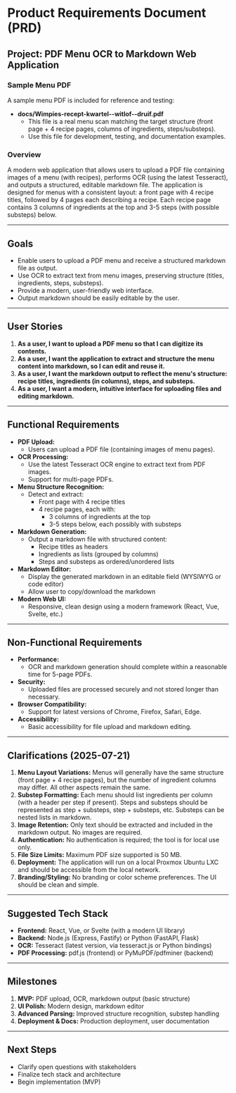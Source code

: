 # Product Requirements Document (PRD)

## Project: PDF Menu OCR to Markdown Web Application

### Sample Menu PDF
A sample menu PDF is included for reference and testing:

- **docs/Wimpies-recept-kwartel--witlof--druif.pdf**
  - This file is a real menu scan matching the target structure (front page + 4 recipe pages, columns of ingredients, steps/substeps).
  - Use this file for development, testing, and documentation examples.

### Overview
A modern web application that allows users to upload a PDF file containing images of a menu (with recipes), performs OCR (using the latest Tesseract), and outputs a structured, editable markdown file. The application is designed for menus with a consistent layout: a front page with 4 recipe titles, followed by 4 pages each describing a recipe. Each recipe page contains 3 columns of ingredients at the top and 3-5 steps (with possible substeps) below.

---

## Goals
- Enable users to upload a PDF menu and receive a structured markdown file as output.
- Use OCR to extract text from menu images, preserving structure (titles, ingredients, steps, substeps).
- Provide a modern, user-friendly web interface.
- Output markdown should be easily editable by the user.

---

## User Stories
1. **As a user, I want to upload a PDF menu so that I can digitize its contents.**
2. **As a user, I want the application to extract and structure the menu content into markdown, so I can edit and reuse it.**
3. **As a user, I want the markdown output to reflect the menu's structure: recipe titles, ingredients (in columns), steps, and substeps.**
4. **As a user, I want a modern, intuitive interface for uploading files and editing markdown.**

---

## Functional Requirements
- **PDF Upload:**
  - Users can upload a PDF file (containing images of menu pages).
- **OCR Processing:**
  - Use the latest Tesseract OCR engine to extract text from PDF images.
  - Support for multi-page PDFs.
- **Menu Structure Recognition:**
  - Detect and extract:
    - Front page with 4 recipe titles
    - 4 recipe pages, each with:
      - 3 columns of ingredients at the top
      - 3-5 steps below, each possibly with substeps
- **Markdown Generation:**
  - Output a markdown file with structured content:
    - Recipe titles as headers
    - Ingredients as lists (grouped by columns)
    - Steps and substeps as ordered/unordered lists
- **Markdown Editor:**
  - Display the generated markdown in an editable field (WYSIWYG or code editor)
  - Allow user to copy/download the markdown
- **Modern Web UI:**
  - Responsive, clean design using a modern framework (React, Vue, Svelte, etc.)

---

## Non-Functional Requirements
- **Performance:**
  - OCR and markdown generation should complete within a reasonable time for 5-page PDFs.
- **Security:**
  - Uploaded files are processed securely and not stored longer than necessary.
- **Browser Compatibility:**
  - Support for latest versions of Chrome, Firefox, Safari, Edge.
- **Accessibility:**
  - Basic accessibility for file upload and markdown editing.

---

## Clarifications (2025-07-21)
1. **Menu Layout Variations:** Menus will generally have the same structure (front page + 4 recipe pages), but the number of ingredient columns may differ. All other aspects remain the same.
2. **Substep Formatting:** Each menu should list ingredients per column (with a header per step if present). Steps and substeps should be represented as step + substeps, step + substeps, etc. Substeps can be nested lists in markdown.
3. **Image Retention:** Only text should be extracted and included in the markdown output. No images are required.
4. **Authentication:** No authentication is required; the tool is for local use only.
5. **File Size Limits:** Maximum PDF size supported is 50 MB.
6. **Deployment:** The application will run on a local Proxmox Ubuntu LXC and should be accessible from the local network.
7. **Branding/Styling:** No branding or color scheme preferences. The UI should be clean and simple.

---

## Suggested Tech Stack
- **Frontend:** React, Vue, or Svelte (with a modern UI library)
- **Backend:** Node.js (Express, Fastify) or Python (FastAPI, Flask)
- **OCR:** Tesseract (latest version, via tesseract.js or Python bindings)
- **PDF Processing:** pdf.js (frontend) or PyMuPDF/pdfminer (backend)

---

## Milestones
1. **MVP:** PDF upload, OCR, markdown output (basic structure)
2. **UI Polish:** Modern design, markdown editor
3. **Advanced Parsing:** Improved structure recognition, substep handling
4. **Deployment & Docs:** Production deployment, user documentation

---

## Next Steps
- Clarify open questions with stakeholders
- Finalize tech stack and architecture
- Begin implementation (MVP)
